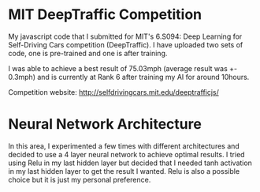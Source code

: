 # MIT DeepTraffic Competition
My javascript code that I submitted for MIT's 6.S094: Deep Learning for Self-Driving Cars competition (DeepTraffic).
I have uploaded two sets of code, one is pre-trained and one is after training.

I was able to achieve a best result of 75.03mph (average result was +- 0.3mph) and is currently at Rank 6 after training my AI for around 10hours.

Competition website: http://selfdrivingcars.mit.edu/deeptrafficjs/

# Neural Network Architecture
In this area, I experimented a few times with different architectures and decided to use a 4 layer neural network to achieve optimal results. I tried using Relu in my last hidden layer but decided that I needed tanh activation in my last hidden layer to get the result I wanted. Relu is also a possible choice but it is just my personal preference.
